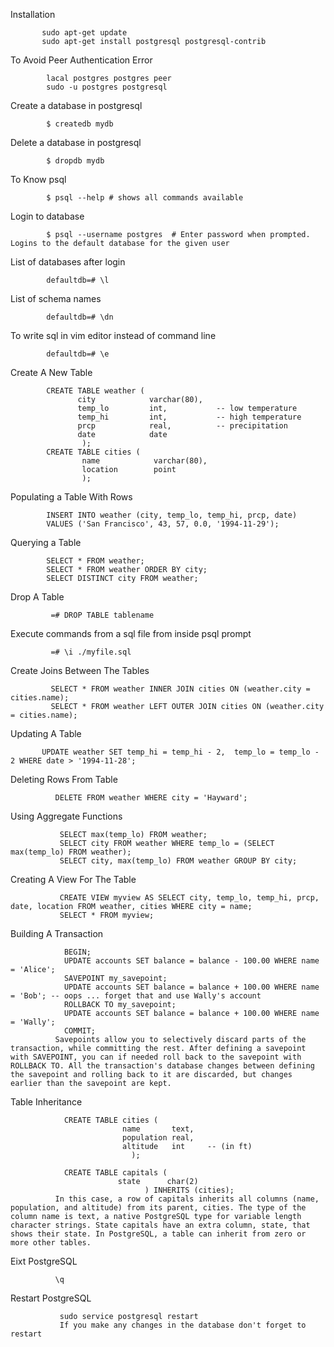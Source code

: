 Installation

           sudo apt-get update
           sudo apt-get install postgresql postgresql-contrib

To Avoid Peer Authentication Error

            lacal postgres postgres peer
            sudo -u postgres postgresql

Create a database in postgresql

            $ createdb mydb

Delete a database in postgresql

            $ dropdb mydb

To Know psql

            $ psql --help # shows all commands available

Login to database

            $ psql --username postgres  # Enter password when prompted. Logins to the default database for the given user

List of databases after login

            defaultdb=# \l

List of schema names

            defaultdb=# \dn

To write sql in vim editor instead of command line

            defaultdb=# \e

Create A New Table

            CREATE TABLE weather (
                   city            varchar(80),
                   temp_lo         int,           -- low temperature
                   temp_hi         int,           -- high temperature
                   prcp            real,          -- precipitation
                   date            date
                    );
            CREATE TABLE cities (
                    name            varchar(80),
                    location        point
                    );

Populating a Table With Rows  

            INSERT INTO weather (city, temp_lo, temp_hi, prcp, date)
            VALUES ('San Francisco', 43, 57, 0.0, '1994-11-29');

Querying a Table

            SELECT * FROM weather;
            SELECT * FROM weather ORDER BY city;
            SELECT DISTINCT city FROM weather;

Drop A Table

             =# DROP TABLE tablename

Execute commands from a sql file from inside psql prompt

             =# \i ./myfile.sql

Create Joins Between The Tables

             SELECT * FROM weather INNER JOIN cities ON (weather.city = cities.name);
             SELECT * FROM weather LEFT OUTER JOIN cities ON (weather.city = cities.name);

Updating A Table

           UPDATE weather SET temp_hi = temp_hi - 2,  temp_lo = temp_lo - 2 WHERE date > '1994-11-28';    

Deleting Rows From Table

              DELETE FROM weather WHERE city = 'Hayward';  

Using Aggregate Functions

               SELECT max(temp_lo) FROM weather;
               SELECT city FROM weather WHERE temp_lo = (SELECT max(temp_lo) FROM weather);
               SELECT city, max(temp_lo) FROM weather GROUP BY city;

Creating A View For The Table

               CREATE VIEW myview AS SELECT city, temp_lo, temp_hi, prcp, date, location FROM weather, cities WHERE city = name;
               SELECT * FROM myview;

Building A Transaction

                BEGIN;
                UPDATE accounts SET balance = balance - 100.00 WHERE name = 'Alice';
                SAVEPOINT my_savepoint;
                UPDATE accounts SET balance = balance + 100.00 WHERE name = 'Bob'; -- oops ... forget that and use Wally's account
                ROLLBACK TO my_savepoint;
                UPDATE accounts SET balance = balance + 100.00 WHERE name = 'Wally';
                COMMIT;
              Savepoints allow you to selectively discard parts of the transaction, while committing the rest. After defining a savepoint with SAVEPOINT, you can if needed roll back to the savepoint with ROLLBACK TO. All the transaction's database changes between defining the savepoint and rolling back to it are discarded, but changes earlier than the savepoint are kept.

Table Inheritance

                CREATE TABLE cities (
                             name       text,
                             population real,
                             altitude   int     -- (in ft)
                               );

                CREATE TABLE capitals (
                            state      char(2)
                                  ) INHERITS (cities);
              In this case, a row of capitals inherits all columns (name, population, and altitude) from its parent, cities. The type of the column name is text, a native PostgreSQL type for variable length character strings. State capitals have an extra column, state, that shows their state. In PostgreSQL, a table can inherit from zero or more other tables.

Eixt PostgreSQL

              \q

Restart PostgreSQL

               sudo service postgresql restart
               If you make any changes in the database don't forget to restart
               
